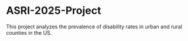 # ASRI-2025-Project
This project analyzes the prevalence of disability rates in urban and rural counties in the US. 
